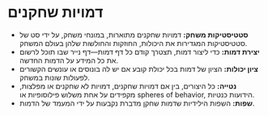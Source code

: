 # דמויות שחקנים

- **סטטיסטיקות משחק:** דמויות שחקנים מתוארות, במונחי משחק, על ידי סט של סטטיסטיקות המגדירות את היכולות, החוזקות והחולשות שלהן בעולם המשחק.
- **יצירת דמות:** כדי ליצור דמות, תצטרך קודם כל דף דמות—דף נייר שבו תוכל לרשום את כל המידע על הדמות החדשה.
- **ציון יכולות:** הציון של דמות בכל יכולת קובע אם יש לה בונוסים או עונשים הקשורים לפעולות שונות במשחק.
- **נטייה:** כל היצורים, בין אם דמויות שחקנים, דמויות לא שחקנים או מפלצות, מקפידים על אחת משלוש פילוסופיות או spheres of behavior, הידועות כנטיות.
- **שפות:** השפות הילידיות שדמות שחקן מדברת נקבעות על ידי המעמד של הדמות.